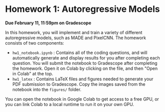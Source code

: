 # Homework 1: Autoregressive Models

**Due February 11, 11:59pm on Gradescope**

In this homework, you will implement and train a variety of different autoregressive models, such as MADE and PixelCNN. The homework consists of two components: 
* `hw1_notebook.ipynb` : Contains all of the coding questions, and will automatically generate and display results for you after completing each question. You will submit the notebook to Gradescope after completing the homework. Open it on Colab by clicking on the file, and then "Open in Colab" at the top.
* `hw1_latex` :  Contains LaTeX files and figures needed to generate your PDF submission to Gradescope. Copy the images saved from the notebook into the `figures/` folder. 

You can open the notebook in Google Colab to get access to a free GPU, or you can link Colab to a local runtime to run it on your own GPU.  
